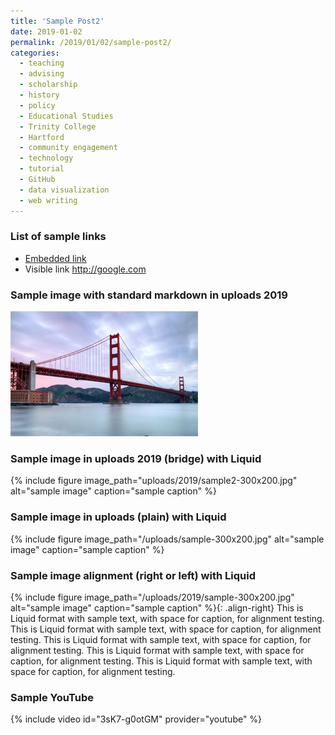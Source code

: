 ```yaml
---
title: 'Sample Post2'
date: 2019-01-02
permalink: /2019/01/02/sample-post2/
categories:
  - teaching
  - advising
  - scholarship
  - history
  - policy
  - Educational Studies
  - Trinity College
  - Hartford
  - community engagement
  - technology
  - tutorial
  - GitHub
  - data visualization
  - web writing
---
```

### List of sample links
- [Embedded link](http://google.com)
- Visible link <http://google.com>

### Sample image with standard markdown in uploads 2019
![sample caption](uploads/2019/sample2-300x200.jpg)

### Sample image in uploads 2019 (bridge) with Liquid
{% include figure image_path="uploads/2019/sample2-300x200.jpg" alt="sample image" caption="sample caption" %}

### Sample image in uploads (plain) with Liquid
{% include figure image_path="/uploads/sample-300x200.jpg" alt="sample image" caption="sample caption" %}

### Sample image alignment (right or left) with Liquid
{% include figure image_path="/uploads/2019/sample-300x200.jpg" alt="sample image" caption="sample caption" %}{: .align-right}
This is Liquid format with sample text, with space for caption, for alignment testing. This is Liquid format with sample text, with space for caption, for alignment testing. This is Liquid format with sample text, with space for caption, for alignment testing. This is Liquid format with sample text, with space for caption, for alignment testing. This is Liquid format with sample text, with space for caption, for alignment testing.

### Sample YouTube
{% include video id="3sK7-g0otGM" provider="youtube" %}
